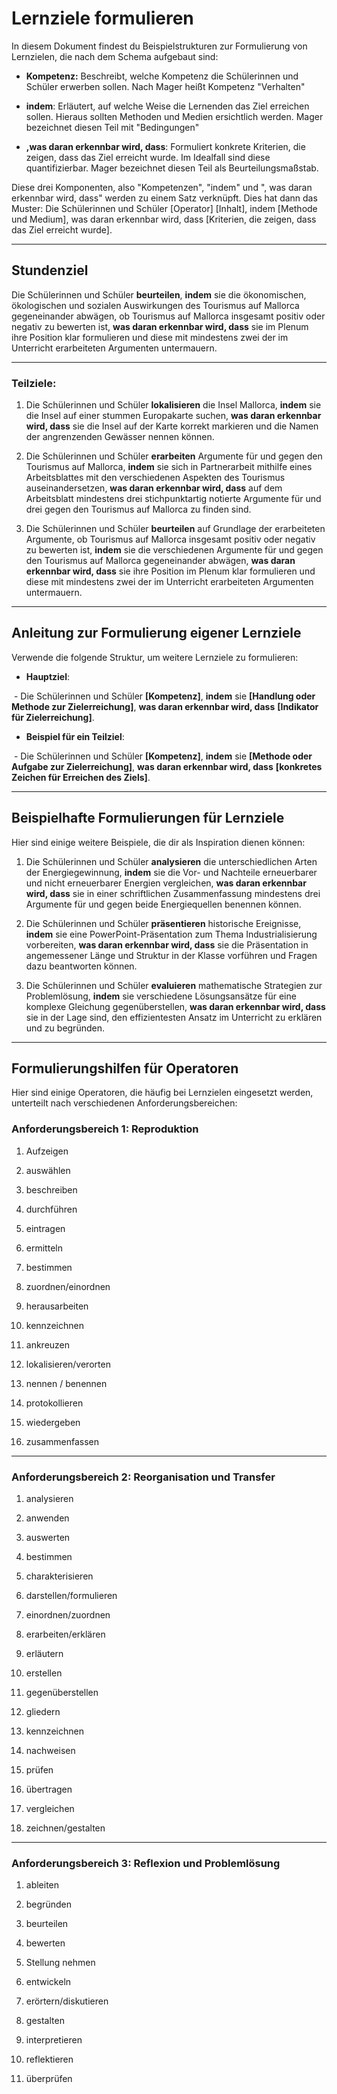 # Lernziele formulieren

  

In diesem Dokument findest du Beispielstrukturen zur Formulierung von Lernzielen, die nach dem Schema aufgebaut sind:

  

- **Kompetenz:** Beschreibt, welche Kompetenz die Schülerinnen und Schüler erwerben sollen. Nach Mager heißt Kompetenz "Verhalten"

- **indem**: Erläutert, auf welche Weise die Lernenden das Ziel erreichen sollen. Hieraus sollten Methoden und Medien ersichtlich werden. Mager bezeichnet diesen Teil mit "Bedingungen"

- **,was daran erkennbar wird, dass**: Formuliert konkrete Kriterien, die zeigen, dass das Ziel erreicht wurde. Im Idealfall sind diese quantifizierbar. Mager bezeichnet diesen Teil als Beurteilungsmaßstab.

  

Diese drei Komponenten, also "Kompetenzen", "indem" und ", was daran erkennbar wird, dass" werden zu einem Satz verknüpft. Dies hat dann das Muster: Die Schülerinnen und Schüler [Operator] [Inhalt], indem [Methode und Medium], was daran erkennbar wird, dass [Kriterien, die zeigen, dass das Ziel erreicht wurde].

  

---

  

## **Stundenziel**

  

Die Schülerinnen und Schüler **beurteilen**, **indem** sie die ökonomischen, ökologischen und sozialen Auswirkungen des Tourismus auf Mallorca gegeneinander abwägen, ob Tourismus auf Mallorca insgesamt positiv oder negativ zu bewerten ist, **was daran erkennbar wird, dass** sie im Plenum ihre Position klar formulieren und diese mit mindestens zwei der im Unterricht erarbeiteten Argumenten untermauern.

  

---

  

### **Teilziele:**

  

1. Die Schülerinnen und Schüler **lokalisieren** die Insel Mallorca, **indem** sie die Insel auf einer stummen Europakarte suchen, **was daran erkennbar wird, dass** sie die Insel auf der Karte korrekt markieren und die Namen der angrenzenden Gewässer nennen können.

  

2. Die Schülerinnen und Schüler **erarbeiten** Argumente für und gegen den Tourismus auf Mallorca, **indem** sie sich in Partnerarbeit mithilfe eines Arbeitsblattes mit den verschiedenen Aspekten des Tourismus auseinandersetzen, **was daran erkennbar wird, dass** auf dem Arbeitsblatt mindestens drei stichpunktartig notierte Argumente für und drei gegen den Tourismus auf Mallorca zu finden sind.

  

3. Die Schülerinnen und Schüler **beurteilen** auf Grundlage der erarbeiteten Argumente, ob Tourismus auf Mallorca insgesamt positiv oder negativ zu bewerten ist, **indem** sie die verschiedenen Argumente für und gegen den Tourismus auf Mallorca gegeneinander abwägen, **was daran erkennbar wird, dass** sie ihre Position im Plenum klar formulieren und diese mit mindestens zwei der im Unterricht erarbeiteten Argumenten untermauern.

  

---

  

## **Anleitung zur Formulierung eigener Lernziele**

  

Verwende die folgende Struktur, um weitere Lernziele zu formulieren:

  

- **Hauptziel**:

 - Die Schülerinnen und Schüler **[Kompetenz]**, **indem** sie **[Handlung oder Methode zur Zielerreichung]**, **was daran erkennbar wird, dass** **[Indikator für Zielerreichung]**.

  

- **Beispiel für ein Teilziel**:

 - Die Schülerinnen und Schüler **[Kompetenz]**, **indem** sie **[Methode oder Aufgabe zur Zielerreichung]**, **was daran erkennbar wird, dass** **[konkretes Zeichen für Erreichen des Ziels]**.

  

---

  

## **Beispielhafte Formulierungen für Lernziele**

  

Hier sind einige weitere Beispiele, die dir als Inspiration dienen können:

  

1. Die Schülerinnen und Schüler **analysieren** die unterschiedlichen Arten der Energiegewinnung, **indem** sie die Vor- und Nachteile erneuerbarer und nicht erneuerbarer Energien vergleichen, **was daran erkennbar wird, dass** sie in einer schriftlichen Zusammenfassung mindestens drei Argumente für und gegen beide Energiequellen benennen können.

  

2. Die Schülerinnen und Schüler **präsentieren** historische Ereignisse, **indem** sie eine PowerPoint-Präsentation zum Thema Industrialisierung vorbereiten, **was daran erkennbar wird, dass** sie die Präsentation in angemessener Länge und Struktur in der Klasse vorführen und Fragen dazu beantworten können.

  

3. Die Schülerinnen und Schüler **evaluieren** mathematische Strategien zur Problemlösung, **indem** sie verschiedene Lösungsansätze für eine komplexe Gleichung gegenüberstellen, **was daran erkennbar wird, dass** sie in der Lage sind, den effizientesten Ansatz im Unterricht zu erklären und zu begründen.

  

---

  

## **Formulierungshilfen für Operatoren**

  

Hier sind einige Operatoren, die häufig bei Lernzielen eingesetzt werden, unterteilt nach verschiedenen Anforderungsbereichen:

  

### Anforderungsbereich 1: Reproduktion

  

01. Aufzeigen

02. auswählen

03. beschreiben

04. durchführen

05. eintragen

06. ermitteln

07. bestimmen

08. zuordnen/einordnen

09. herausarbeiten

10. kennzeichnen

11. ankreuzen

12. lokalisieren/verorten

13. nennen / benennen

14. protokollieren

15. wiedergeben

16. zusammenfassen

  

---

### Anforderungsbereich 2: Reorganisation und Transfer

  

01. analysieren

02. anwenden

03. auswerten

04. bestimmen

05. charakterisieren

06. darstellen/formulieren

07. einordnen/zuordnen

08. erarbeiten/erklären

09. erläutern

10. erstellen

11. gegenüberstellen

12. gliedern

13. kennzeichnen

14. nachweisen

15. prüfen

16. übertragen

17. vergleichen

18. zeichnen/gestalten

  

---

### Anforderungsbereich 3: Reflexion und Problemlösung

  

01. ableiten

02. begründen

03. beurteilen

04. bewerten

05. Stellung nehmen

06. entwickeln

07. erörtern/diskutieren

08. gestalten

09. interpretieren

10. reflektieren

11. überprüfen